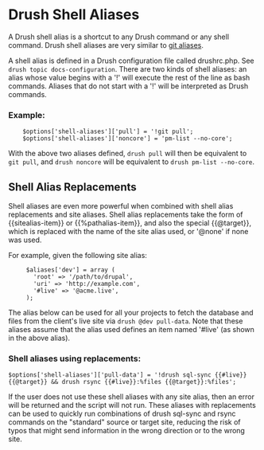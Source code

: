 Drush Shell Aliases
===================

A Drush shell alias is a shortcut to any Drush command or any shell command. Drush shell aliases are very similar to [git aliases](https://git.wiki.kernel.org/index.php/Aliases\#Advanced).

A shell alias is defined in a Drush configuration file called drushrc.php. See `drush topic docs-configuration`. There are two kinds of shell aliases: an alias whose value begins with a '!' will execute the rest of the line as bash commands. Aliases that do not start with a '!' will be interpreted as Drush commands.

### Example:

        $options['shell-aliases']['pull'] = '!git pull';
        $options['shell-aliases']['noncore'] = 'pm-list --no-core';

With the above two aliases defined, `drush pull` will then be equivalent to `git pull`, and `drush noncore` will be equivalent to `drush pm-list --no-core`.

Shell Alias Replacements
------------------------

Shell aliases are even more powerful when combined with shell alias replacements and site aliases. Shell alias replacements take the form of {{sitealias-item}} or {{%pathalias-item}}, and also the special {{@target}}, which is replaced with the name of the site alias used, or '@none' if none was used.

For example, given the following site alias:

         $aliases['dev'] = array (
           'root' => '/path/to/drupal',
           'uri' => 'http://example.com',
           '#live' => '@acme.live',
         );

The alias below can be used for all your projects to fetch the database and files from the client's live site via `drush @dev pull-data`. Note that these aliases assume that the alias used defines an item named '\#live' (as shown in the above alias).

### Shell aliases using replacements:

`$options['shell-aliases']['pull-data'] = '!drush sql-sync {{#live}} {{@target}} && drush rsync {{#live}}:%files {{@target}}:%files';`

If the user does not use these shell aliases with any site alias, then an error will be returned and the script will not run. These aliases with replacements can be used to quickly run combinations of drush sql-sync and rsync commands on the "standard" source or target site, reducing the risk of typos that might send information in the wrong direction or to the wrong site.

